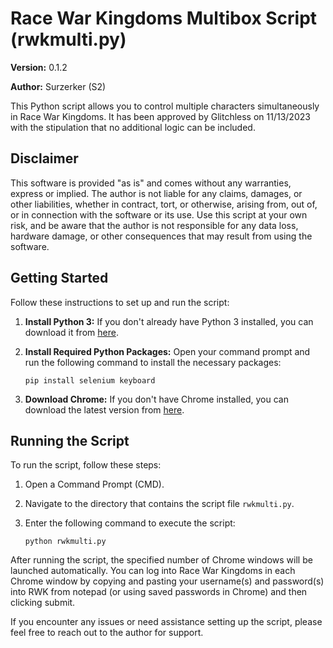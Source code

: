 
# Race War Kingdoms Multibox Script (rwkmulti.py)

**Version:** 0.1.2

**Author:** Surzerker (S2)

This Python script allows you to control multiple characters simultaneously in Race War Kingdoms. It has been approved by Glitchless on 11/13/2023 with the stipulation that no additional logic can be included.

## Disclaimer

This software is provided "as is" and comes without any warranties, express or implied. The author is not liable for any claims, damages, or other liabilities, whether in contract, tort, or otherwise, arising from, out of, or in connection with the software or its use. Use this script at your own risk, and be aware that the author is not responsible for any data loss, hardware damage, or other consequences that may result from using the software.

## Getting Started

Follow these instructions to set up and run the script:

1. **Install Python 3:** If you don't already have Python 3 installed, you can download it from [here](https://www.python.org/downloads/).

2. **Install Required Python Packages:** Open your command prompt and run the following command to install the necessary packages:

    ```
    pip install selenium keyboard
    ```

3. **Download Chrome:** If you don't have Chrome installed, you can download the latest version from [here](https://www.google.com/chrome/dr/download/).

## Running the Script

To run the script, follow these steps:

1. Open a Command Prompt (CMD).

2. Navigate to the directory that contains the script file `rwkmulti.py`.

3. Enter the following command to execute the script:

   ```
   python rwkmulti.py
   ```

After running the script, the specified number of Chrome windows will be launched automatically. You can log into Race War Kingdoms in each Chrome window by copying and pasting your username(s) and password(s) into RWK from notepad (or using saved passwords in Chrome) and then clicking submit.

If you encounter any issues or need assistance setting up the script, please feel free to reach out to the author for support.
